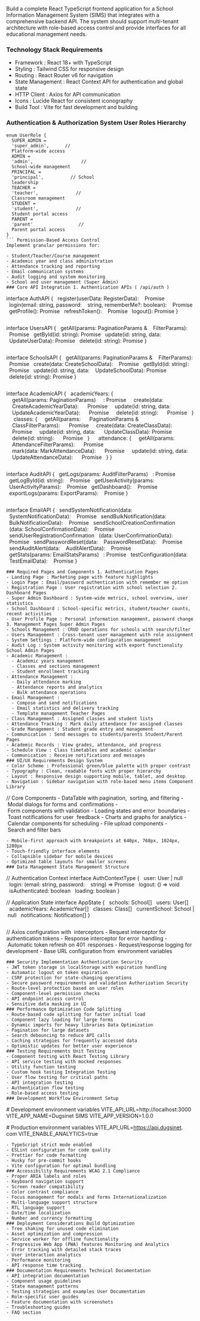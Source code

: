Build a complete React TypeScript frontend application for a School Information Management System (SIMS) that integrates with a comprehensive backend API. The system should support multi-tenant architecture with role-based access control and provide interfaces for all educational management needs.

### Technology Stack Requirements
- Framework : React 18+ with TypeScript
- Styling : Tailwind CSS for responsive design
- Routing : React Router v6 for navigation
- State Management : React Context API for authentication and global state
- HTTP Client : Axios for API communication
- Icons : Lucide React for consistent iconography
- Build Tool : Vite for fast development and building
### Authentication & Authorization System User Roles Hierarchy
```
enum UserRole {
  SUPER_ADMIN = 
  'super_admin',      // 
  Platform-wide access
  ADMIN = 
  'admin',                  // 
  School-wide management
  PRINCIPAL = 
  'principal',          // School 
  leadership
  TEACHER = 
  'teacher',              // 
  Classroom management
  STUDENT = 
  'student',              // 
  Student portal access
  PARENT = 
  'parent'                 // 
  Parent portal access
}
``` Permission-Based Access Control
Implement granular permissions for:

- Student/Teacher/Course management
- Academic year and class administration
- Attendance tracking and reporting
- Email communication systems
- Audit logging and system monitoring
- School and user management (Super Admin)
### Core API Integration 1. Authentication APIs ( /api/auth )
```
interface AuthAPI {
  register(userData: RegisterData): 
  Promise<AuthResponse>
  login(email: string, password: 
  string, rememberMe?: boolean): 
  Promise<AuthResponse>
  getProfile(): Promise<UserProfile>
  refreshToken(): 
  Promise<TokenResponse>
  logout(): Promise<void>
}
``` 2. User Management APIs ( /api/users )
```
interface UsersAPI {
  getAll(params: PaginationParams & 
  FilterParams): 
  Promise<UsersResponse>
  getById(id: string): Promise<User>
  update(id: string, data: 
  UpdateUserData): Promise<User>
  delete(id: string): Promise<void>
}
``` 3. School Management APIs ( /api/schools )
```
interface SchoolsAPI {
  getAll(params: PaginationParams & 
  FilterParams): 
  Promise<SchoolsResponse>
  create(data: CreateSchoolData): 
  Promise<School>
  getById(id: string): 
  Promise<School>
  update(id: string, data: 
  UpdateSchoolData): Promise<School>
  delete(id: string): Promise<void>
}
``` 4. Academic Management APIs ( /api/academic )
```
interface AcademicAPI {
  academicYears: {
    getAll(params: PaginationParams)
    : Promise<AcademicYearsResponse>
    create(data: 
    CreateAcademicYearData): 
    Promise<AcademicYear>
    update(id: string, data: 
    UpdateAcademicYearData): 
    Promise<AcademicYear>
    delete(id: string): 
    Promise<void>
  }
  
  classes: {
    getAll(params: 
    PaginationParams & 
    ClassFilterParams): 
    Promise<ClassesResponse>
    create(data: CreateClassData): 
    Promise<Class>
    update(id: string, data: 
    UpdateClassData): Promise<Class>
    delete(id: string): 
    Promise<void>
  }
  
  attendance: {
    getAll(params: 
    AttendanceFilterParams): 
    Promise<AttendanceResponse>
    mark(data: MarkAttendanceData): 
    Promise<AttendanceRecord>
    update(id: string, data: 
    UpdateAttendanceData): 
    Promise<AttendanceRecord>
  }
}
``` 5. Audit & Monitoring APIs ( /api/audit )
```
interface AuditAPI {
  getLogs(params: AuditFilterParams)
  : Promise<AuditLogsResponse>
  getLogById(id: string): 
  Promise<AuditLog>
  getUserActivity(params: 
  UserActivityParams): 
  Promise<UserActivityResponse>
  getDashboard(): 
  Promise<AuditDashboardData>
  exportLogs(params: ExportParams): 
  Promise<Blob>
}
``` 6. Email Management APIs ( /api/email )
```
interface EmailAPI {
  sendSystemNotification(data: 
  SystemNotificationData): 
  Promise<EmailResponse>
  sendBulkNotification(data: 
  BulkNotificationData): 
  Promise<EmailResponse>
  sendSchoolCreationConfirmation
  (data: SchoolConfirmationData): 
  Promise<EmailResponse>
  sendUserRegistrationConfirmation
  (data: UserConfirmationData): 
  Promise<EmailResponse>
  sendPasswordReset(data: 
  PasswordResetData): 
  Promise<EmailResponse>
  sendAuditAlert(data: 
  AuditAlertData): 
  Promise<EmailResponse>
  getStats(params: EmailStatsParams)
  : Promise<EmailStats>
  testConfiguration(data: 
  TestEmailData): 
  Promise<TestResponse>
}
```
### Required Pages and Components 1. Authentication Pages
- Landing Page : Marketing page with feature highlights
- Login Page : Email/password authentication with remember me option
- Registration Page : User registration with school selection 2. Dashboard Pages
- Super Admin Dashboard : System-wide metrics, school overview, user statistics
- School Dashboard : School-specific metrics, student/teacher counts, recent activities
- User Profile Page : Personal information management, password change 3. Management Pages Super Admin Pages
- Schools Management : CRUD operations for schools with search/filter
- Users Management : Cross-tenant user management with role assignment
- System Settings : Platform-wide configuration management
- Audit Log : System activity monitoring with export functionality School Admin Pages
- Academic Management :
  - Academic years management
  - Classes and sections management
  - Student enrollment tracking
- Attendance Management :
  - Daily attendance marking
  - Attendance reports and analytics
  - Bulk attendance operations
- Email Management :
  - Compose and send notifications
  - Email statistics and delivery tracking
  - Template management Teacher Pages
- Class Management : Assigned classes and student lists
- Attendance Tracking : Mark daily attendance for assigned classes
- Grade Management : Student grade entry and management
- Communication : Send messages to students/parents Student/Parent Pages
- Academic Records : View grades, attendance, and progress
- Schedule View : Class timetables and academic calendar
- Communication : Receive notifications and messages
### UI/UX Requirements Design System
- Color Scheme : Professional green/blue palette with proper contrast
- Typography : Clean, readable fonts with proper hierarchy
- Layout : Responsive design supporting mobile, tablet, and desktop
- Navigation : Sidebar navigation with role-based menu items Component Library
```
// Core Components
- DataTable with pagination, 
sorting, and filtering
- Modal dialogs for forms and 
confirmations
- Form components with validation
- Loading states and error 
boundaries
- Toast notifications for user 
feedback
- Charts and graphs for analytics
- Calendar components for scheduling
- File upload components
- Search and filter bars
``` Responsive Design
- Mobile-first approach with breakpoints at 640px, 768px, 1024px, 1280px
- Touch-friendly interface elements
- Collapsible sidebar for mobile devices
- Optimized table layouts for smaller screens
### Data Management State Management Structure
```
// Authentication Context
interface AuthContextType {
  user: User | null
  login: (email: string, password: 
  string) => Promise<void>
  logout: () => void
  isAuthenticated: boolean
  loading: boolean
}

// Application State
interface AppState {
  schools: School[]
  users: User[]
  academicYears: AcademicYear[]
  classes: Class[]
  currentSchool: School | null
  notifications: Notification[]
}
``` API Client Configuration
```
// Axios configuration with 
interceptors
- Request interceptor for 
authentication tokens
- Response interceptor for error 
handling
- Automatic token refresh on 401 
responses
- Request/response logging for 
development
- Base URL configuration from 
environment variables
```
### Security Implementation Authentication Security
- JWT token storage in localStorage with expiration handling
- Automatic logout on token expiration
- CSRF protection for state-changing operations
- Secure password requirements and validation Authorization Security
- Route-level protection based on user roles
- Component-level permission checks
- API endpoint access control
- Sensitive data masking in UI
### Performance Optimization Code Splitting
- Route-based code splitting for faster initial load
- Component lazy loading for large forms
- Dynamic imports for heavy libraries Data Optimization
- Pagination for large datasets
- Search debouncing to reduce API calls
- Caching strategies for frequently accessed data
- Optimistic updates for better user experience
### Testing Requirements Unit Testing
- Component testing with React Testing Library
- API service testing with mocked responses
- Utility function testing
- Custom hook testing Integration Testing
- User flow testing for critical paths
- API integration testing
- Authentication flow testing
- Role-based access testing
### Development Workflow Environment Setup
```
# Development environment variables
VITE_API_URL=http://localhost:3000
VITE_APP_NAME=Dugsinet SIMS
VITE_APP_VERSION=1.0.0

# Production environment variables
VITE_API_URL=https://api.dugsinet.
com
VITE_ENABLE_ANALYTICS=true
``` Build Configuration
- TypeScript strict mode enabled
- ESLint configuration for code quality
- Prettier for code formatting
- Husky for pre-commit hooks
- Vite configuration for optimal bundling
### Accessibility Requirements WCAG 2.1 Compliance
- Proper ARIA labels and roles
- Keyboard navigation support
- Screen reader compatibility
- Color contrast compliance
- Focus management for modals and forms Internationalization
- Multi-language support structure
- RTL language support
- Date/time localization
- Number and currency formatting
### Deployment Considerations Build Optimization
- Tree shaking for unused code elimination
- Asset optimization and compression
- Service worker for offline functionality
- Progressive Web App (PWA) features Monitoring and Analytics
- Error tracking with detailed stack traces
- User interaction analytics
- Performance monitoring
- API response time tracking
### Documentation Requirements Technical Documentation
- API integration documentation
- Component usage guidelines
- State management patterns
- Testing strategies and examples User Documentation
- Role-specific user guides
- Feature documentation with screenshots
- Troubleshooting guides
- FAQ section